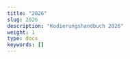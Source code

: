 ```yaml
---
title: "2026"
slug: 2026
description: "Kodierungshandbuch 2026"
weight: 1
type: docs
keywords: []
---
```

